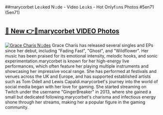 ##marycorbet Le𝚊ked N𝚞de - Video Le𝚊ks - Hot Onlyf𝚊ns Photos #5en71 (5en71)

# <h2><a href="https://mediaupload.pro?title=marycorbet&ref=9FEB">🔗 New 👉🔴marycorbet VIDEO Photos</a></h2>

[![Grace Charis N𝚞des](https://i.imgur.com/rIISA9y.gif)](https://mediaupload.pro?title=marycorbet&ref=9FEB)
Grace Charis has released several singles and EPs since her debut, including "Fading Fast", "Ghost", and "Wildflower". Her music has been praised for its emotional intensity, melodic hooks, and sonic experimentation.marycorbet is known for her high-energy live performances, which often feature her playing multiple instruments and showcasing her impressive vocal range. She has performed at festivals and venues across the UK and Europe, and has supported established artists such as Tom Odell and Lewis Capaldi.marycorbet's journey into the world of social media began with her love for gaming. She started streaming on Twitch under the username "GingerBreaker" in 2013, where she gained a small but dedicated following.marycorbet's charisma and infectious energy shone through her streams, making her a popular figure in the gaming community.